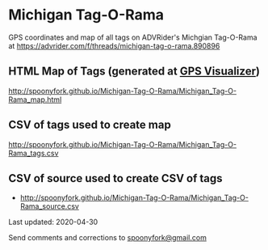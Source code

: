 # Michigan Tag-O-Rama

GPS coordinates and map of all tags on ADVRider's Michgian Tag-O-Rama at https://advrider.com/f/threads/michigan-tag-o-rama.890896

## HTML Map of Tags (generated at [GPS Visualizer](https://www.gpsvisualizer.com/))
http://spoonyfork.github.io/Michigan-Tag-O-Rama/Michigan_Tag-O-Rama_map.html

## CSV of tags used to create map
http://spoonyfork.github.io/Michigan-Tag-O-Rama/Michigan_Tag-O-Rama_tags.csv

## CSV of source used to create CSV of tags
* http://spoonyfork.github.io/Michigan-Tag-O-Rama/Michigan_Tag-O-Rama_source.csv

Last updated: 2020-04-30

Send comments and corrections to spoonyfork@gmail.com
